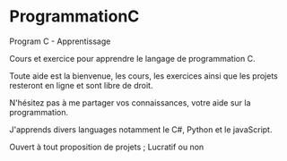 # ProgrammationC
Program C - Apprentissage

Cours et exercice pour apprendre le langage de programmation C.

Toute aide est la bienvenue, les cours, les exercices ainsi que les projets resteront en ligne et sont libre de droit. 

N'hésitez pas à me partager vos connaissances, votre aide sur la programmation. 

J'apprends divers languages notamment le C#, Python et le javaScript.

Ouvert à tout proposition de projets ; Lucratif ou non

~~~~~~~~> En vous souhaitant un bon codage ! <~~~~~~~~
